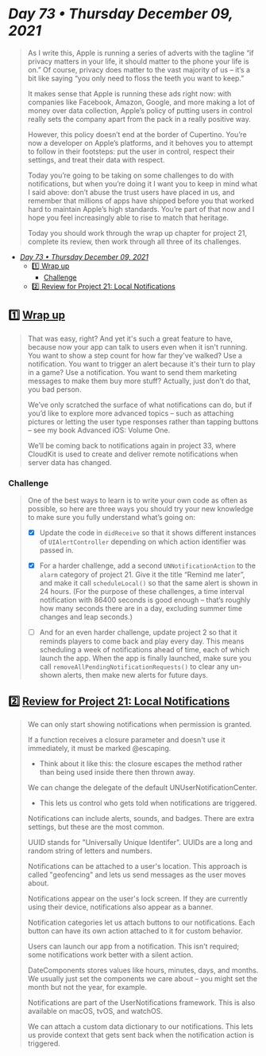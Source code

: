 # *Day 73 • Thursday December 09, 2021*

> As I write this, Apple is running a series of adverts with the tagline “if privacy matters in your life, it should matter to the phone your life is on.” Of course, privacy does matter to the vast majority of us – it’s a bit like saying “you only need to floss the teeth you want to keep.”
> 
> It makes sense that Apple is running these ads right now: with companies like Facebook, Amazon, Google, and more making a lot of money over data collection, Apple’s policy of putting users in control really sets the company apart from the pack in a really positive way.
> 
> However, this policy doesn’t end at the border of Cupertino. You’re now a developer on Apple’s platforms, and it behoves you to attempt to follow in their footsteps: put the user in control, respect their settings, and treat their data with respect.
> 
> Today you’re going to be taking on some challenges to do with notifications, but when you’re doing it I want you to keep in mind what I said above: don’t abuse the trust users have placed in us, and remember that millions of apps have shipped before you that worked hard to maintain Apple’s high standards. You’re part of that now and I hope you feel increasingly able to rise to match that heritage.
> 
> Today you should work through the wrap up chapter for project 21, complete its review, then work through all three of its challenges.

- [*Day 73 • Thursday December 09, 2021*](#day-73--thursday-december-09-2021)
  - [:one: Wrap up](#one-wrap-up)
    - [Challenge](#challenge)
  - [:two:  Review for Project 21: Local Notifications](#two--review-for-project-21-local-notifications)

## :one: [Wrap up](https://www.hackingwithswift.com/read/21/4/wrap-up) 

> That was easy, right? And yet it's such a great feature to have, because now your app can talk to users even when it isn't running. You want to show a step count for how far they've walked? Use a notification. You want to trigger an alert because it's their turn to play in a game? Use a notification. You want to send them marketing messages to make them buy more stuff? Actually, just don't do that, you bad person.
> 
> We’ve only scratched the surface of what notifications can do, but if you’d like to explore more advanced topics – such as attaching pictures or letting the user type responses rather than tapping buttons – see my book Advanced iOS: Volume One.
> 
> We’ll be coming back to notifications again in project 33, where CloudKit is used to create and deliver remote notifications when server data has changed.

### Challenge

> One of the best ways to learn is to write your own code as often as possible, so here are three ways you should try your new knowledge to make sure you fully understand what’s going on:
>
>  - [x]  Update the code in `didReceive` so that it shows different instances of `UIAlertController` depending on which action identifier was passed in.
>
>  - [x]  For a harder challenge, add a second `UNNotificationAction` to the `alarm` category of project 21. Give it the title “Remind me later”, and make it call `scheduleLocal()` so that the same alert is shown in 24 hours. (For the purpose of these challenges, a time interval notification with 86400 seconds is good enough – that’s roughly how many seconds there are in a day, excluding summer time changes and leap seconds.)
>
>  - [ ]  And for an even harder challenge, update project 2 so that it reminds players to come back and play every day. This means scheduling a week of notifications ahead of time, each of which launch the app. When the app is finally launched, make sure you call `removeAllPendingNotificationRequests()` to clear any un-shown alerts, then make new alerts for future days.

## :two:  [Review for Project 21: Local Notifications](https://www.hackingwithswift.com/review/hws/project-21-local-notifications) 

> We can only start showing notifications when permission is granted.
> 
> If a function receives a closure parameter and doesn't use it immediately, it must be marked @escaping.
> * Think about it like this: the closure escapes the method rather than being used inside there then thrown away.
> 
> We can change the delegate of the default UNUserNotificationCenter.
> * This lets us control who gets told when notifications are triggered.
> 
> Notifications can include alerts, sounds, and badges.
> There are extra settings, but these are the most common.
> 
> UUID stands for "Universally Unique Identifer".
> UUIDs are a long and random string of letters and numbers.
> 
> Notifications can be attached to a user's location.
> This approach is called "geofencing" and lets us send messages as the user moves about.
> 
> Notifications appear on the user's lock screen.
> If they are currently using their device, notifications also appear as a banner.
> 
> Notification categories let us attach buttons to our notifications.
> Each button can have its own action attached to it for custom behavior.
> 
> Users can launch our app from a notification.
> This isn't required; some notifications work better with a silent action.
> 
> DateComponents stores values like hours, minutes, days, and months.
> We usually just set the components we care about – you might set the month but not the year, for example.
> 
> Notifications are part of the UserNotifications framework.
> This is also available on macOS, tvOS, and watchOS.
> 
> We can attach a custom data dictionary to our notifications.
> This lets us provide context that gets sent back when the notification action is triggered.